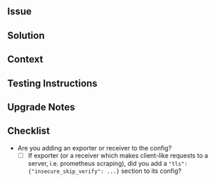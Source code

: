 ## Issue
<!-- What issue is this PR trying to solve? -->


## Solution
<!-- A summary of the solution addressing the above issue -->


## Context
<!-- What is some specialized knowledge relevant to this project/technology -->


## Testing Instructions
<!-- What steps need to be taken to test this PR? -->


## Upgrade Notes
<!-- To upgrade from an older revision of the charm, ... -->


## Checklist
<!-- Common tasks related to charm modifications, ... -->
- Are you adding an exporter or receiver to the config?
  - [ ] If exporter (or a receiver which makes client-like requests to a server, i.e. prometheus scraping), did you add a `"tls": {"insecure_skip_verify": ...}` section to its config?
